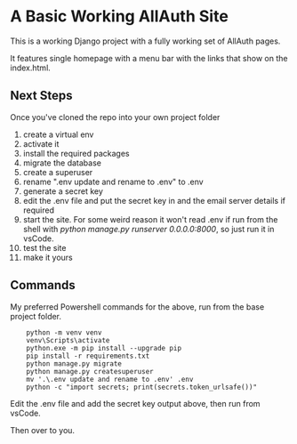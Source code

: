 # A Basic Working AllAuth Site
This is a working Django project with a fully working set of AllAuth pages.

It features single homepage with a menu bar with the links that show on the index.html.

## Next Steps
Once you've cloned the repo into your own project folder
1. create a virtual env
2. activate it
3. install the required packages
4. migrate the database
5. create a superuser
6. rename ".env update and rename to .env" to .env
7. generate a secret key
8. edit the .env file and put the secret key in and the email server details if required
9. start the site.  For some weird reason it won't read .env if run from the shell with _python manage.py runserver 0.0.0.0:8000_, so just run it in vsCode.
10. test the site
11. make it yours

## Commands
My preferred Powershell commands for the above, run from the base project folder.

        python -m venv venv
        venv\Scripts\activate
        python.exe -m pip install --upgrade pip
        pip install -r requirements.txt
        python manage.py migrate
        python manage.py createsuperuser
        mv '.\.env update and rename to .env' .env
        python -c "import secrets; print(secrets.token_urlsafe())"

Edit the .env file and add the secret key output above, then run from vsCode.

Then over to you.